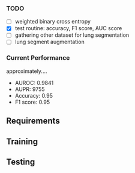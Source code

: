 ### TODO
- [ ] weighted binary cross entropy
- [x] test routine: accuracy, F1 score, AUC score
- [ ] gathering other dataset for lung segmentation
- [ ] lung segment augmentation 

### Current Performance
approximately....
- AUROC: 0.9841
- AUPR: 9755
- Accuracy: 0.95
- F1 score: 0.95

## Requirements

## Training

## Testing
